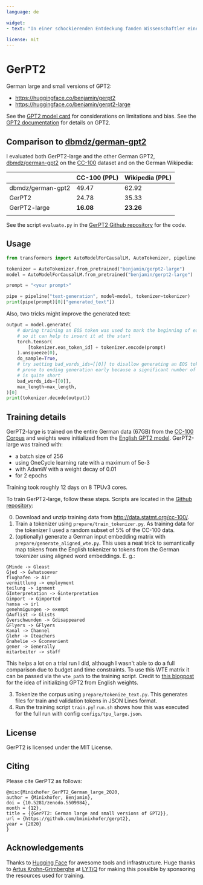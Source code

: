 ```yaml
---
language: de

widget:
- text: "In einer schockierenden Entdeckung fanden Wissenschaftler eine Herde Einhörner, die in einem abgelegenen, zuvor unerforschten Tal in den Anden lebten."

license: mit
---
```


# GerPT2

German large and small versions of GPT2:

- https://huggingface.co/benjamin/gerpt2
- https://huggingface.co/benjamin/gerpt2-large

See the [GPT2 model card](https://huggingface.co/gpt2) for considerations on limitations and bias. See the [GPT2 documentation](https://huggingface.co/transformers/model_doc/gpt2.html) for details on GPT2.

## Comparison to [dbmdz/german-gpt2](https://huggingface.co/dbmdz/german-gpt2)

I evaluated both GerPT2-large and the other German GPT2, [dbmdz/german-gpt2](https://huggingface.co/dbmdz/german-gpt2) on the [CC-100](http://data.statmt.org/cc-100/) dataset and on the German Wikipedia:

|                   | CC-100 (PPL) | Wikipedia (PPL) |
|-------------------|--------------|-----------------|
| dbmdz/german-gpt2 | 49.47        | 62.92           |
| GerPT2            | 24.78        | 35.33           |
| GerPT2-large      | __16.08__    | __23.26__       |
|                   |              |                 |

See the script `evaluate.py` in the [GerPT2 Github repository](https://github.com/bminixhofer/gerpt2) for the code.

## Usage

```python
from transformers import AutoModelForCausalLM, AutoTokenizer, pipeline

tokenizer = AutoTokenizer.from_pretrained("benjamin/gerpt2-large")
model = AutoModelForCausalLM.from_pretrained("benjamin/gerpt2-large")

prompt = "<your prompt>"

pipe = pipeline("text-generation", model=model, tokenizer=tokenizer)
print(pipe(prompt)[0]["generated_text"])
```

Also, two tricks might improve the generated text:

```python
output = model.generate(
    # during training an EOS token was used to mark the beginning of each text
    # so it can help to insert it at the start
    torch.tensor(
        [tokenizer.eos_token_id] + tokenizer.encode(prompt)
    ).unsqueeze(0),
    do_sample=True,
    # try setting bad_words_ids=[[0]] to disallow generating an EOS token, without this the model is
    # prone to ending generation early because a significant number of texts from the training corpus
    # is quite short
    bad_words_ids=[[0]],
    max_length=max_length,
)[0]
print(tokenizer.decode(output))
```

## Training details

GerPT2-large is trained on the entire German data (67GB) from the [CC-100 Corpus](http://data.statmt.org/cc-100/) and weights were initialized from the [English GPT2 model](https://huggingface.co/gpt2-large). 
GerPT2-large was trained with:

- a batch size of 256
- using OneCycle learning rate with a maximum of 5e-3
- with AdamW with a weight decay of 0.01
- for 2 epochs

Training took roughly 12 days on 8 TPUv3 cores.

To train GerPT2-large, follow these steps. Scripts are located in the [Github repository](https://github.com/bminixhofer/gerpt2):

0. Download and unzip training data from http://data.statmt.org/cc-100/.
1. Train a tokenizer using `prepare/train_tokenizer.py`. As training data for the tokenizer I used a random subset of 5% of the CC-100 data.
2. (optionally) generate a German input embedding matrix with `prepare/generate_aligned_wte.py`. This uses a neat trick to semantically map tokens from the English tokenizer to tokens from the German tokenizer using aligned word embeddings. E. g.:

```
ĠMinde -> Ġleast
Ġjed -> Ġwhatsoever
flughafen -> Air
vermittlung -> employment
teilung -> ignment
ĠInterpretation -> Ġinterpretation
Ġimport -> Ġimported
hansa -> irl
genehmigungen -> exempt
ĠAuflist -> Ġlists
Ġverschwunden -> Ġdisappeared
ĠFlyers -> ĠFlyers
Kanal -> Channel
Ġlehr -> Ġteachers
Ġnahelie -> Ġconvenient
gener -> Generally
mitarbeiter -> staff
```

This helps a lot on a trial run I did, although I wasn't able to do a full comparison due to budget and time constraints. To use this WTE matrix it can be passed via the `wte_path` to the training script. Credit to [this blogpost](https://medium.com/@pierre_guillou/faster-than-training-from-scratch-fine-tuning-the-english-gpt-2-in-any-language-with-hugging-f2ec05c98787) for the idea of initializing GPT2 from English weights. 

3. Tokenize the corpus using `prepare/tokenize_text.py`. This generates files for train and validation tokens in JSON Lines format.
4. Run the training script `train.py`! `run.sh` shows how this was executed for the full run with config `configs/tpu_large.json`.

## License

GerPT2 is licensed under the MIT License.

## Citing

Please cite GerPT2 as follows:

```
@misc{Minixhofer_GerPT2_German_large_2020,
author = {Minixhofer, Benjamin},
doi = {10.5281/zenodo.5509984},
month = {12},
title = {{GerPT2: German large and small versions of GPT2}},
url = {https://github.com/bminixhofer/gerpt2},
year = {2020}
}
```

## Acknowledgements

Thanks to [Hugging Face](https://huggingface.co) for awesome tools and infrastructure.
Huge thanks to [Artus Krohn-Grimberghe](https://twitter.com/artuskg) at [LYTiQ](https://www.lytiq.de/) for making this possible by sponsoring the resources used for training.

